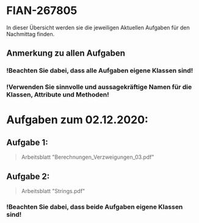 # FIAN-267805
In dieser Übersicht werden sie die jeweiligen Aktuellen Aufgaben für den Nachmittag finden.

## Anmerkung zu allen Aufgaben
### !Beachten Sie dabei, dass alle Aufgaben eigene Klassen sind!
### !Verwenden Sie sinnvolle und aussagekräftige Namen für die Klassen, Attribute und Methoden!

# Aufgaben zum 02.12.2020:

## Aufgabe 1:
> Arbeitsblatt "Berechnungen_Verzweigungen_03.pdf"

## Aufgabe 2: 
> Arbeitsblatt "Strings.pdf"

### !Beachten Sie dabei, dass beide Aufgaben eigene Klassen sind!
